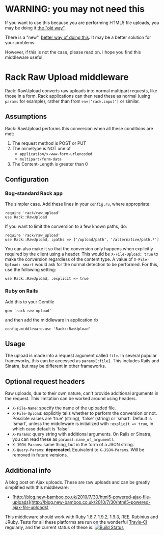 # WARNING: you may not need this

If you want to use this because you are performing HTML5 file uploads, you may be doing it [the "old way"](http://blog.new-bamboo.co.uk/2010/7/30/html5-powered-ajax-file-uploads).

There is a "new", [better way of doing this](http://blog.new-bamboo.co.uk/2012/01/10/ridiculously-simple-ajax-uploads-with-formdata). It may be a better solution for your problems.

However, if this is not the case, please read on. I hope you find this middleware useful.

# Rack Raw Upload middleware

Rack::RawUpload converts raw uploads into normal multipart requests, like those in a form. Rack applications can then read these as normal (using `params` for example), rather than from `env['rack.input']` or similar.

## Assumptions

Rack::RawUpload performs this conversion when all these conditions are met:

1. The request method is POST or PUT
2. The mimetype is NOT one of
    * `application/x-www-form-urlencoded`
    * `multipart/form-data`
3. The Content-Length is greater than 0

## Configuration

### Bog-standard Rack app

The simpler case. Add these lines in your `config.ru`, where appropriate:

    require 'rack/raw_upload'
    use Rack::RawUpload

If you want to limit the conversion to a few known paths, do:

    require 'rack/raw_upload'
    use Rack::RawUpload, :paths => ['/upload/path', '/alternative/path.*']

You can also make it so that the conversion only happens when explicitly required by the client using a header. This would be `X-File-Upload: true` to make the conversion regardless of the content type. A value of `X-File-Upload: smart` would ask for the normal detection to be performed. For this, use the following setting:

    use Rack::RawUpload, :explicit => true

### Ruby on Rails

Add this to your Gemfile

    gem 'rack-raw-upload'

and then add the middleware in application.rb

    config.middleware.use 'Rack::RawUpload'


## Usage

The upload is made into a request argument called `file`. In several popular frameworks, this can be accessed as `params[:file]`. This includes Rails and Sinatra, but may be different in other frameworks.


## Optional request headers

Raw uploads, due to their own nature, can't provide additional arguments in the request. This limitation can be worked around using headers.

* `X-File-Name`: specify the name of the uploaded file.
* `X-File-Upload`: explicitly tells whether to perform the conversion or not. Possible values are 'true' (string), 'false' (string) or 'smart'. Default is 'smart', unless the middleware is initialized with `:explicit => true`, in which case default is 'false'.
* `X-Params`: query string with additional arguments. On Rails or Sinatra, you can read these as `params[:name_of_argument]`.
* `X-JSON-Params`: same thing, but in the form of a JSON string.
* `X-Query-Params`: **deprecated**. Equivalent to `X-JSON-Params`. Will be removed in future versions.


## Additional info

A blog post on Ajax uploads. These are raw uploads and can be greatly simplified with this middleware:

* [http://blog.new-bamboo.co.uk/2010/7/30/html5-powered-ajax-file-uploads](http://blog.new-bamboo.co.uk/2010/7/30/html5-powered-ajax-file-uploads)

This middleware should work with Ruby 1.8.7, 1.9.2, 1.9.3, REE, Rubinius and JRuby. Tests for all these platforms are run on the wonderful [Travis-CI](http://travis-ci.org/) regularly, and the current status of these is: [![Build Status](http://travis-ci.org/newbamboo/rack-raw-upload.png)](http://travis-ci.org/newbamboo/rack-raw-upload)
